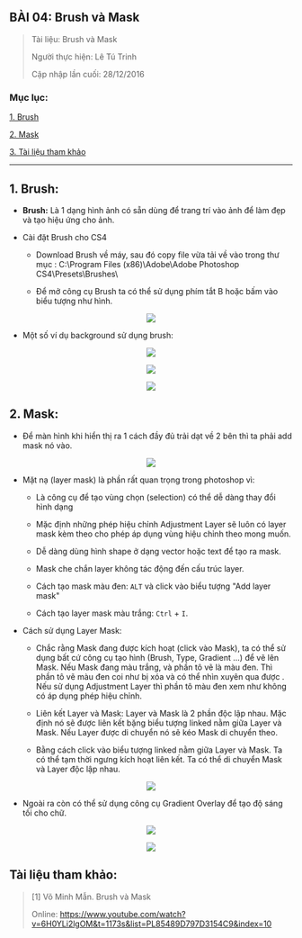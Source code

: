 ## BÀI 04: Brush và Mask

> Tài liệu: Brush và Mask
>
> Người thực hiện: Lê Tú Trinh
>
> Cập nhập lần cuối: 28/12/2016

### Mục lục:

[1. Brush](#1)

[2. Mask](#2)

[3. Tài liệu tham khảo](#3)

***

<a name="1"></a>
## 1. Brush:

- **Brush:** Là 1 dạng hình ảnh có sẵn dùng để trang trí vào ảnh để làm đẹp và tạo hiệu ứng cho ảnh.

- Cài đặt Brush cho CS4

	- Download Brush về máy, sau đó copy file vừa tải về vào trong thư mục : C:\Program Files (x86)\Adobe\Adobe Photoshop CS4\Presets\Brushes\

	- Để mở công cụ Brush ta có thể sử dụng phím tắt B hoặc bấm vào biểu tượng như hình.

<p align="center"><img src="https://github.com/TrinhTu/web_developer/blob/master/Task19_Photoshop_Course_01/image/36.png"/></p>

- Một số ví dụ background sử dụng brush:

<p align="center"><img src="https://github.com/TrinhTu/web_developer/blob/master/Task19_Photoshop_Course_01/image/37.png"/></p>

<p align="center"><img src="https://github.com/TrinhTu/web_developer/blob/master/Task19_Photoshop_Course_01/image/38.png"/></p>

<p align="center"><img src="https://github.com/TrinhTu/web_developer/blob/master/Task19_Photoshop_Course_01/image/39.png"/></p>

<a name="2"></a>
## 2. Mask:

- Để màn hình khi hiển thị ra 1 cách đầy đủ trải dạt về 2 bên thì ta phải add mask nó vào.


<p align="center"><img src="https://github.com/TrinhTu/web_developer/blob/master/Task19_Photoshop_Course_01/image/40.png"/></p>

- Mặt nạ (layer mask) là phần rất quan trọng trong photoshop vì:

	- Là công cụ để tạo vùng chọn (selection) có thể dễ dàng thay đổi hình dạng

	- Mặc định những phép hiệu chỉnh Adjustment Layer sẽ luôn có layer mask kèm theo cho phép áp dụng vùng hiệu chỉnh theo mong muốn.

	- Dễ dàng dùng hình shape ở dạng vector hoặc text để tạo ra mask.

	- Mask che chắn layer không tác động đến cấu trúc layer.

	- Cách tạo mask màu đen: `ALT` và click vào biểu tượng "Add layer mask"

	- Cách tạo layer mask màu trắng: `Ctrl` + `I`.

- Cách sử dụng Layer Mask:

 	- Chắc rằng Mask đang được kích hoạt (click vào Mask), ta có thể sử dụng bất cứ công cụ tạo hình (Brush, Type, Gradient ...) để vẽ lên Mask. Nếu Mask đang màu trắng, và phần tô vẽ là màu đen. Thì phần tô vẽ màu đen coi như bị xóa và có thể nhìn xuyên qua được . Nếu sử dụng Adjustment Layer thì phần tô màu đen xem như không có áp dụng phép hiệu chỉnh.

 	- Liên kết Layer và Mask: Layer và Mask là 2 phần độc lập nhau. Mặc định nó sẽ được liên kết bặng biểu tượng linked  nằm giữa Layer và Mask. Nếu Layer được di chuyển nó sẽ kéo Mask di chuyển theo.

 	- Bằng cách click vào biểu tượng linked  nằm giữa Layer và Mask. Ta có thể tạm thời ngưng kích hoạt liên kết. Ta có thể di chuyển Mask và Layer độc lập nhau.

<p align="center"><img src="https://github.com/TrinhTu/web_developer/blob/master/Task19_Photoshop_Course_01/image/41.png"/></p>

 - Ngoài ra còn có thể sử dụng công cụ Gradient Overlay để tạo độ sáng tối cho chữ.

 <p align="center"><img src="https://github.com/TrinhTu/web_developer/blob/master/Task19_Photoshop_Course_01/image/43.png"/></p>

 <p align="center"><img src="https://github.com/TrinhTu/web_developer/blob/master/Task19_Photoshop_Course_01/image/42.png"/></p>

## Tài liệu tham khảo:

> [1] Võ Minh Mẫn. Brush và Mask
>
> Online: https://www.youtube.com/watch?v=6H0YLi2lgOM&t=1173s&list=PL85489D797D3154C9&index=10